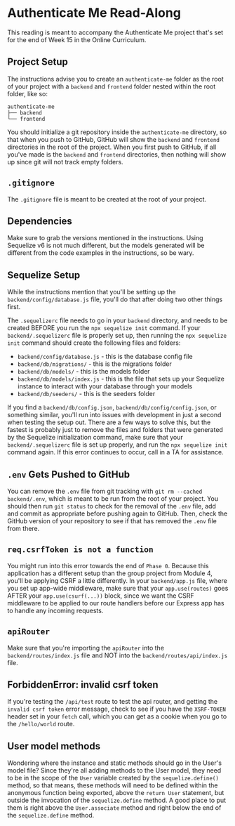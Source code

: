 # Authenticate Me Read-Along

This reading is meant to accompany the Authenticate Me project that's set for
the end of Week 15 in the Online Curriculum.

## Project Setup

The instructions advise you to create an `authenticate-me` folder as the root of
your project with a `backend` and `frontend` folder nested within the root
folder, like so:

```plaintext
authenticate-me
├── backend
└── frontend
```

You should initialize a git repository inside the `authenticate-me` directory,
so that when you push to GitHub, GitHub will show the `backend` and `frontend`
directories in the root of the project. When you first push to GitHub, if all
you've made is the `backend` and `frontend` directories, then nothing will show
up since git will not track empty folders.

## `.gitignore`

The `.gitignore` file is meant to be created at the root of your project.

## Dependencies

Make sure to grab the versions mentioned in the instructions. Using Sequelize v6
is not much different, but the models generated will be different from the code
examples in the instructions, so be wary.

## Sequelize Setup

While the instructions mention that you'll be setting up the
`backend/config/database.js` file, you'll do that after doing two other things
first.

The `.sequelizerc` file needs to go in your `backend` directory, and needs to be
created BEFORE you run the `npx sequelize init` command. If your
`backend/.sequelizerc` file is properly set up, then running the `npx sequelize
init` command should create the following files and folders:

* `backend/config/database.js` - this is the database config file
* `backend/db/migrations/` - this is the migrations folder
* `backend/db/models/` - this is the models folder
* `backend/db/models/index.js` - this is the file that sets up your Sequelize
    instance to interact with your database through your models
* `backend/db/seeders/` - this is the seeders folder

If you find a `backend/db/config.json`, `backend/db/config/config.json`, or
something similar, you'll run into issues with development in just a second when
testing the setup out. There are a few ways to solve this, but the fastest is
probably just to remove the files and folders that were generated by the
Sequelize initialization command, make sure that your `backend/.sequelizerc`
file is set up properly, and run the `npx sequelize init` command again. If this
error continues to occur, call in a TA for assistance.

## `.env` Gets Pushed to GitHub

You can remove the `.env` file from git tracking with `git rm --cached
backend/.env`, which is meant to be run from the root of your project. You
should then run `git status` to check for the removal of the `.env` file, add
and commit as appropriate before pushing again to GitHub. Then, check the GitHub
version of your repository to see if that has removed the `.env` file from
there.

## `req.csrfToken is not a function`

You might run into this error towards the end of `Phase 0`. Because this
application has a different setup than the group project from Module 4, you'll
be applying CSRF a little differently. In your `backend/app.js` file, where you
set up app-wide middleware, make sure that your `app.use(routes)` goes AFTER
your `app.use(csurf(...))` block, since we want the CSRF middleware to be
applied to our route handlers before our Express app has to handle any incoming
requests.

## `apiRouter`

Make sure that you're importing the `apiRouter` into the
`backend/routes/index.js` file and NOT into the `backend/routes/api/index.js`
file.

## ForbiddenError: invalid csrf token

If you're testing the `/api/test` route to test the api router, and getting the
`invalid csrf token` error message, check to see if you have the `XSRF-TOKEN`
header set in your `fetch` call, which you can get as a cookie when you go to
the `/hello/world` route.

## User model methods

Wondering where the instance and static methods should go in the User's model
file? Since they're all adding methods to the User model, they need to be in the
scope of the `User` variable created by the `sequelize.define()` method, so that
means, these methods will need to be defined within the anonymous function being
exported, above the `return User` statement, but outside the invocation of the
`sequelize.define` method. A good place to put them is right above the
`User.associate` method and right below the end of the `sequelize.define`
method.
